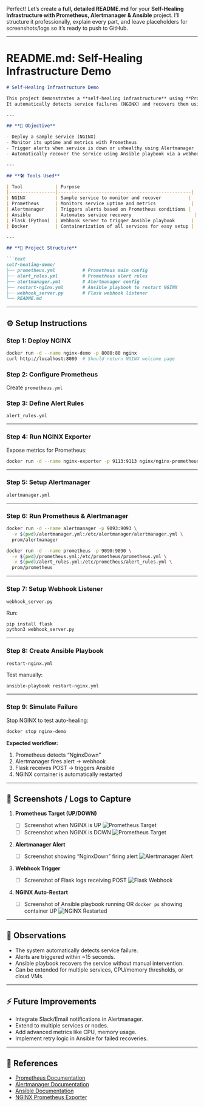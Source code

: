 Perfect! Let’s create a **full, detailed README.md** for your **Self-Healing Infrastructure with Prometheus, Alertmanager & Ansible** project. I’ll structure it professionally, explain every part, and leave placeholders for screenshots/logs so it’s ready to push to GitHub.

---

# **README.md: Self-Healing Infrastructure Demo**

````markdown
# Self-Healing Infrastructure Demo

This project demonstrates a **self-healing infrastructure** using **Prometheus**, **Alertmanager**, **Ansible**, and **Flask**.  
It automatically detects service failures (NGINX) and recovers them using alerts and automation.

---

## **📌 Objective**

- Deploy a sample service (NGINX)
- Monitor its uptime and metrics with Prometheus
- Trigger alerts when service is down or unhealthy using Alertmanager
- Automatically recover the service using Ansible playbook via a webhook

---

## **🛠️ Tools Used**

| Tool            | Purpose                                           |
|-----------------|-------------------------------------------------|
| NGINX           | Sample service to monitor and recover          |
| Prometheus      | Monitors service uptime and metrics             |
| Alertmanager    | Triggers alerts based on Prometheus conditions |
| Ansible         | Automates service recovery                       |
| Flask (Python)  | Webhook server to trigger Ansible playbook      |
| Docker          | Containerization of all services for easy setup |

---

## **📁 Project Structure**

```text
self-healing-demo/
├── prometheus.yml          # Prometheus main config
├── alert_rules.yml         # Prometheus alert rules
├── alertmanager.yml        # Alertmanager config
├── restart-nginx.yml       # Ansible playbook to restart NGINX
├── webhook_server.py       # Flask webhook listener
└── README.md
````

---

## **⚙️ Setup Instructions**

### **Step 1: Deploy NGINX**

```bash
docker run -d --name nginx-demo -p 8080:80 nginx
curl http://localhost:8080  # Should return NGINX welcome page
```

### **Step 2: Configure Prometheus**

Create `prometheus.yml`

### **Step 3: Define Alert Rules**

`alert_rules.yml`

---

### **Step 4: Run NGINX Exporter**

Expose metrics for Prometheus:

```bash
docker run -d --name nginx-exporter -p 9113:9113 nginx/nginx-prometheus-exporter:latest -nginx.scrape-uri http://host.docker.internal:8080/stub_status
```

---

### **Step 5: Setup Alertmanager**

`alertmanager.yml`

---

### **Step 6: Run Prometheus & Alertmanager**

```bash
docker run -d --name alertmanager -p 9093:9093 \
  -v $(pwd)/alertmanager.yml:/etc/alertmanager/alertmanager.yml \
  prom/alertmanager

docker run -d --name prometheus -p 9090:9090 \
  -v $(pwd)/prometheus.yml:/etc/prometheus/prometheus.yml \
  -v $(pwd)/alert_rules.yml:/etc/prometheus/alert_rules.yml \
  prom/prometheus
```

---

### **Step 7: Setup Webhook Listener**

`webhook_server.py`

Run:

```bash
pip install flask
python3 webhook_server.py
```

---

### **Step 8: Create Ansible Playbook**

`restart-nginx.yml`

Test manually:

```bash
ansible-playbook restart-nginx.yml
```

---

### **Step 9: Simulate Failure**

Stop NGINX to test auto-healing:

```bash
docker stop nginx-demo
```

**Expected workflow:**

1. Prometheus detects “NginxDown”
2. Alertmanager fires alert → webhook
3. Flask receives POST → triggers Ansible
4. NGINX container is automatically restarted

---

## **📸 Screenshots / Logs to Capture**

1. **Prometheus Target (UP/DOWN)**

   * [ ] Screenshot when NGINX is UP
     ![Prometheus Target](<img width="1366" height="768" alt="Screenshot (482)" src="https://github.com/user-attachments/assets/662793d8-b726-43b3-ae2c-1fe4c1b792b9" />)
   * [ ] Screenshot when NGINX is DOWN
     ![Prometheus Target](<img width="1366" height="768" alt="Screenshot (483)" src="https://github.com/user-attachments/assets/082c216e-686d-4da9-98d6-9ec3c8574c78" />)

2. **Alertmanager Alert**

   * [ ] Screenshot showing “NginxDown” firing alert
     ![Alertmanager Alert](<img width="1366" height="768" alt="Screenshot (484)" src="https://github.com/user-attachments/assets/8b5192e3-255b-470b-8c00-2b38bbae313d" />)

3. **Webhook Trigger**

   * [ ] Screenshot of Flask logs receiving POST
     ![Flask Webhook](<img width="1366" height="768" alt="Screenshot (485)" src="https://github.com/user-attachments/assets/d5ea82d2-e15a-482e-a10e-e4f2af14d64e" />)

4. **NGINX Auto-Restart**

   * [ ] Screenshot of Ansible playbook running OR `docker ps` showing container UP
     ![NGINX Restarted](<img width="1366" height="768" alt="Screenshot (487)" src="https://github.com/user-attachments/assets/e19aa5cd-f016-44fe-b7e1-0aac771a57b3" />)

---

## **📖 Observations**

* The system automatically detects service failure.
* Alerts are triggered within ~15 seconds.
* Ansible playbook recovers the service without manual intervention.
* Can be extended for multiple services, CPU/memory thresholds, or cloud VMs.

---

## **⚡ Future Improvements**

* Integrate Slack/Email notifications in Alertmanager.
* Extend to multiple services or nodes.
* Add advanced metrics like CPU, memory usage.
* Implement retry logic in Ansible for failed recoveries.

---

## **🔗 References**

* [Prometheus Documentation](https://prometheus.io/docs/introduction/overview/)
* [Alertmanager Documentation](https://prometheus.io/docs/alerting/latest/alertmanager/)
* [Ansible Documentation](https://docs.ansible.com/)
* [NGINX Prometheus Exporter](https://github.com/nginxinc/nginx-prometheus-exporter)

```

